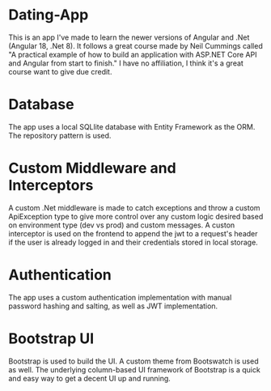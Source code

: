 # Dating-App
This is an app I've made to learn the newer versions of Angular and .Net (Angular 18, .Net 8). It follows a great course made by Neil Cummings called "A practical example of how to build an application with ASP.NET Core API and Angular from start to finish." I have no affiliation, I think it's a great course want to give due credit. 

# Database
The app uses a local SQLlite database with Entity Framework as the ORM. The repository pattern is used.

# Custom Middleware and Interceptors
A custom .Net middleware is made to catch exceptions and throw a custom ApiException type to give more control over any custom logic desired based on environment type (dev vs prod) and custom messages. A custon interceptor is used on the frontend to append the jwt to a request's header if the user is already logged in and their credentials stored in local storage. 

# Authentication
The app uses a custom authentication implementation with manual password hashing and salting, as well as JWT implementation.

# Bootstrap UI 
Bootstrap is used to build the UI. A custom theme from Bootswatch is used as well. The underlying column-based UI framework of Bootstrap is a quick and easy way to get a decent UI up and running. 
